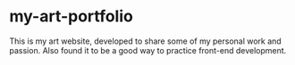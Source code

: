 # my-art-portfolio
This is my art website, developed to share some of my personal work and passion. Also found it to be a good way to practice front-end development.
